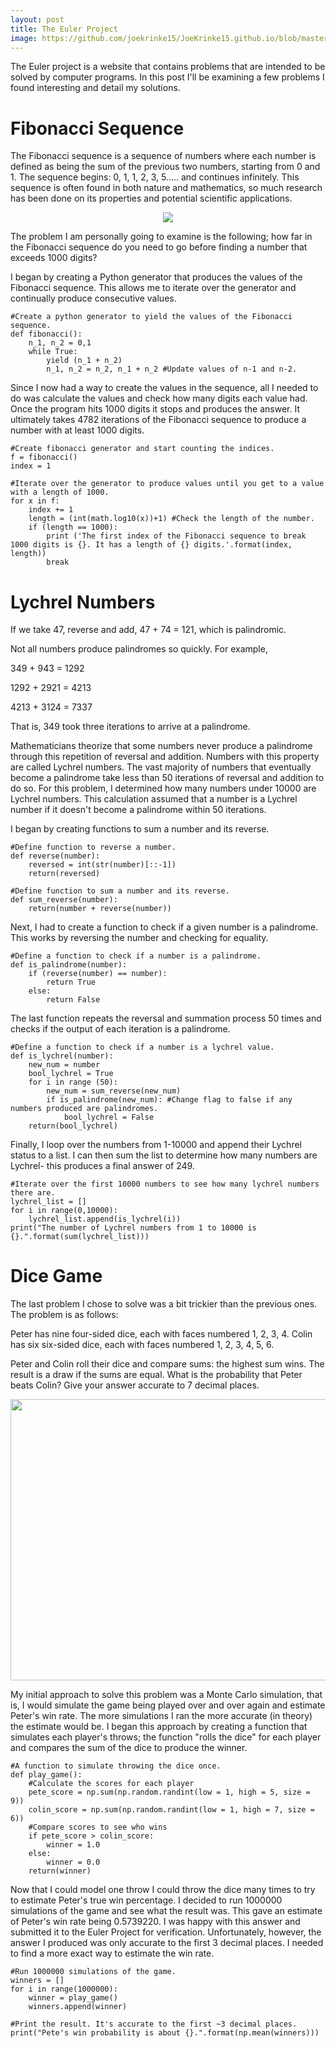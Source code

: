 ```yaml
---
layout: post
title: The Euler Project
image: https://github.com/joekrinke15/JoeKrinke15.github.io/blob/master/img/Coding.jpg?raw=true
---
```

The Euler project is a website that contains problems that are intended to be solved by computer programs. In this post I'll be examining a few problems I found interesting and detail my solutions. 

# Fibonacci Sequence
The Fibonacci sequence is a sequence of numbers where each number is defined as being the sum of the previous two numbers, starting from 0 and 1. 
The sequence begins: 0, 1, 1, 2, 3, 5..... and continues infinitely. 
This sequence is often found in both nature and mathematics, so much research has been done on its properties and potential scientific applications. 
<p align="center">
  <img src="https://mistrzwitold.com/wp-content/uploads/2018/10/HOW-NATURE-CREATED-THE-FIBONACCI-SEQUENCE-%E2%80%93-MATH-IN-NATURE.jpg">
</p>

The problem I am personally going to examine is the following; how far in the Fibonacci sequence do you need to go before finding a number that exceeds 1000 digits? 

I began by creating a Python generator that produces the values of the Fibonacci sequence. This allows me to iterate over the generator and continually produce consecutive values. 

```Python3
#Create a python generator to yield the values of the Fibonacci sequence.
def fibonacci():
    n_1, n_2 = 0,1
    while True:
        yield (n_1 + n_2)
        n_1, n_2 = n_2, n_1 + n_2 #Update values of n-1 and n-2.

```
Since I now had a way to create the values in the sequence, all I needed to do was calculate the values and check how many digits each value had. Once the program hits 1000 digits it stops and produces the answer. It ultimately takes 4782 iterations of the Fibonacci sequence to produce a number with at least 1000 digits.

```Python3
#Create fibonacci generator and start counting the indices. 
f = fibonacci()
index = 1

#Iterate over the generator to produce values until you get to a value with a length of 1000. 
for x in f:
    index += 1
    length = (int(math.log10(x))+1) #Check the length of the number. 
    if (length == 1000):
        print ('The first index of the Fibonacci sequence to break 1000 digits is {}. It has a length of {} digits.'.format(index, length))
        break
```
# Lychrel Numbers
If we take 47, reverse and add, 47 + 74 = 121, which is palindromic.

Not all numbers produce palindromes so quickly. For example,

349 + 943 = 1292

1292 + 2921 = 4213

4213 + 3124 = 7337

That is, 349 took three iterations to arrive at a palindrome.

Mathematicians theorize that some numbers never produce a palindrome through this repetition of reversal and addition. Numbers with this property are called Lychrel numbers.  The vast majority of numbers that eventually become a palindrome take less than 50 iterations of reversal and addition to do so. For this problem, I determined how many numbers under 10000 are Lychrel numbers. This calculation assumed that a number is a Lychrel number if it doesn't become a palindrome within 50 iterations.

I began by creating functions to sum a number and its reverse.
```Python3
#Define function to reverse a number.
def reverse(number):
    reversed = int(str(number)[::-1]) 
    return(reversed)

#Define function to sum a number and its reverse. 
def sum_reverse(number): 
    return(number + reverse(number))
```
Next, I had to create a function to check if a given number is a palindrome. This works by reversing the number and checking for equality.
```Python3
#Define a function to check if a number is a palindrome. 
def is_palindrome(number):
    if (reverse(number) == number):
        return True
    else:
        return False
```
The last function repeats the reversal and summation process 50 times and checks if the output of each iteration is a palindrome. 
```Python3
#Define a function to check if a number is a lychrel value.
def is_lychrel(number):
    new_num = number
    bool_lychrel = True
    for i in range (50):
        new_num = sum_reverse(new_num)
        if is_palindrome(new_num): #Change flag to false if any numbers produced are palindromes. 
            bool_lychrel = False
    return(bool_lychrel)
```
Finally, I loop over the numbers from 1-10000 and append their Lychrel status to a list. I can then sum the list to determine how many numbers are Lychrel- this produces a final answer of 249. 
```Python3
#Iterate over the first 10000 numbers to see how many lychrel numbers there are.
lychrel_list = []
for i in range(0,10000):
    lychrel_list.append(is_lychrel(i))
print("The number of Lychrel numbers from 1 to 10000 is {}.".format(sum(lychrel_list)))
```

# Dice Game
The last problem I chose to solve was a bit trickier than the previous ones. The problem is as follows: 

Peter has nine four-sided dice, each with faces numbered 1, 2, 3, 4. 
Colin has six six-sided dice, each with faces numbered 1, 2, 3, 4, 5, 6.

Peter and Colin roll their dice and compare sums: the highest sum wins. The result is a draw if the sums are equal. 
What is the probability that Peter beats Colin? Give your answer accurate to 7 decimal places.
<p align="center">
  <img width="600" height="450" src="https://miro.medium.com/max/1200/1*QkbOwDJaAqSj29wpIBAkaw.jpeg">
</p>


My initial approach to solve this problem was a Monte Carlo simulation, that is, I would simulate the game being played over and over again and estimate Peter's win rate. The more simulations I ran the more accurate (in theory) the estimate would be. I began this approach by creating a function that simulates each player's throws; the function "rolls the dice" for each player and compares the sum of the dice to produce the winner. 
```Python3
#A function to simulate throwing the dice once.
def play_game():
    #Calculate the scores for each player
    pete_score = np.sum(np.random.randint(low = 1, high = 5, size = 9))
    colin_score = np.sum(np.random.randint(low = 1, high = 7, size = 6))
    #Compare scores to see who wins
    if pete_score > colin_score:
        winner = 1.0
    else:
        winner = 0.0
    return(winner)

```
Now that I could model one throw I could throw the dice many times to try to estimate Peter's true win percentage. I decided to run 1000000 simulations of the game and see what the result was. This gave an estimate of Peter's win rate being 0.5739220. I was happy with this answer and submitted it to the Euler Project for verification. Unfortunately, however, the answer I produced was only accurate to the first 3 decimal places. I needed to find a more exact way to estimate the win rate. 

```Python3
#Run 1000000 simulations of the game. 
winners = []
for i in range(1000000):
    winner = play_game()
    winners.append(winner)
    
#Print the result. It's accurate to the first ~3 decimal places.
print("Pete's win probability is about {}.".format(np.mean(winners)))
```
